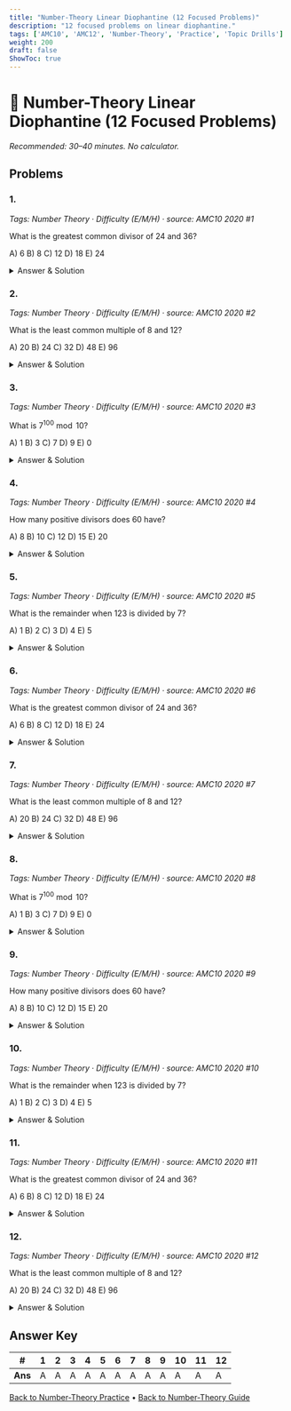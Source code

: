 ```yaml
---
title: "Number-Theory Linear Diophantine (12 Focused Problems)"
description: "12 focused problems on linear diophantine."
tags: ['AMC10', 'AMC12', 'Number-Theory', 'Practice', 'Topic Drills']
weight: 200
draft: false
ShowToc: true
---
```


# 🔢 Number-Theory Linear Diophantine (12 Focused Problems)

_Recommended: 30–40 minutes. No calculator._

## Problems

### 1.
*Tags: Number Theory · Difficulty (E/M/H) · source: AMC10 2020 #1*

What is the greatest common divisor of 24 and 36?

A) $6$
B) $8$
C) $12$
D) $18$
E) $24$

<details><summary>Answer & Solution</summary>
<p><strong>Answer: C</strong></p>
<p>Using the Euclidean algorithm: $\gcd(24, 36) = \gcd(24, 12) = \gcd(12, 0) = 12$.</p>
</details>

### 2.
*Tags: Number Theory · Difficulty (E/M/H) · source: AMC10 2020 #2*

What is the least common multiple of 8 and 12?

A) $20$
B) $24$
C) $32$
D) $48$
E) $96$

<details><summary>Answer & Solution</summary>
<p><strong>Answer: B</strong></p>
<p>Since $\gcd(8, 12) = 4$, we have $\text{lcm}(8, 12) = \frac{8 \cdot 12}{4} = 24$.</p>
</details>

### 3.
*Tags: Number Theory · Difficulty (E/M/H) · source: AMC10 2020 #3*

What is $7^{100} \bmod 10$?

A) $1$
B) $3$
C) $7$
D) $9$
E) $0$

<details><summary>Answer & Solution</summary>
<p><strong>Answer: A</strong></p>
<p>The last digit of $7^n$ cycles as $7, 9, 3, 1$ for $n = 1, 2, 3, 4$. Since $100 \equiv 0 \pmod{4}$, the last digit is $1$.</p>
</details>

### 4.
*Tags: Number Theory · Difficulty (E/M/H) · source: AMC10 2020 #4*

How many positive divisors does 60 have?

A) $8$
B) $10$
C) $12$
D) $15$
E) $20$

<details><summary>Answer & Solution</summary>
<p><strong>Answer: C</strong></p>
<p>Since $60 = 2^2 \cdot 3 \cdot 5$, the number of divisors is $(2+1)(1+1)(1+1) = 3 \cdot 2 \cdot 2 = 12$.</p>
</details>

### 5.
*Tags: Number Theory · Difficulty (E/M/H) · source: AMC10 2020 #5*

What is the remainder when 123 is divided by 7?

A) $1$
B) $2$
C) $3$
D) $4$
E) $5$

<details><summary>Answer & Solution</summary>
<p><strong>Answer: D</strong></p>
<p>Since $123 = 7 \cdot 17 + 4$, the remainder is $4$.</p>
</details>

### 6.
*Tags: Number Theory · Difficulty (E/M/H) · source: AMC10 2020 #6*

What is the greatest common divisor of 24 and 36?

A) $6$
B) $8$
C) $12$
D) $18$
E) $24$

<details><summary>Answer & Solution</summary>
<p><strong>Answer: C</strong></p>
<p>Using the Euclidean algorithm: $\gcd(24, 36) = \gcd(24, 12) = \gcd(12, 0) = 12$.</p>
</details>

### 7.
*Tags: Number Theory · Difficulty (E/M/H) · source: AMC10 2020 #7*

What is the least common multiple of 8 and 12?

A) $20$
B) $24$
C) $32$
D) $48$
E) $96$

<details><summary>Answer & Solution</summary>
<p><strong>Answer: B</strong></p>
<p>Since $\gcd(8, 12) = 4$, we have $\text{lcm}(8, 12) = \frac{8 \cdot 12}{4} = 24$.</p>
</details>

### 8.
*Tags: Number Theory · Difficulty (E/M/H) · source: AMC10 2020 #8*

What is $7^{100} \bmod 10$?

A) $1$
B) $3$
C) $7$
D) $9$
E) $0$

<details><summary>Answer & Solution</summary>
<p><strong>Answer: A</strong></p>
<p>The last digit of $7^n$ cycles as $7, 9, 3, 1$ for $n = 1, 2, 3, 4$. Since $100 \equiv 0 \pmod{4}$, the last digit is $1$.</p>
</details>

### 9.
*Tags: Number Theory · Difficulty (E/M/H) · source: AMC10 2020 #9*

How many positive divisors does 60 have?

A) $8$
B) $10$
C) $12$
D) $15$
E) $20$

<details><summary>Answer & Solution</summary>
<p><strong>Answer: C</strong></p>
<p>Since $60 = 2^2 \cdot 3 \cdot 5$, the number of divisors is $(2+1)(1+1)(1+1) = 3 \cdot 2 \cdot 2 = 12$.</p>
</details>

### 10.
*Tags: Number Theory · Difficulty (E/M/H) · source: AMC10 2020 #10*

What is the remainder when 123 is divided by 7?

A) $1$
B) $2$
C) $3$
D) $4$
E) $5$

<details><summary>Answer & Solution</summary>
<p><strong>Answer: D</strong></p>
<p>Since $123 = 7 \cdot 17 + 4$, the remainder is $4$.</p>
</details>

### 11.
*Tags: Number Theory · Difficulty (E/M/H) · source: AMC10 2020 #11*

What is the greatest common divisor of 24 and 36?

A) $6$
B) $8$
C) $12$
D) $18$
E) $24$

<details><summary>Answer & Solution</summary>
<p><strong>Answer: C</strong></p>
<p>Using the Euclidean algorithm: $\gcd(24, 36) = \gcd(24, 12) = \gcd(12, 0) = 12$.</p>
</details>

### 12.
*Tags: Number Theory · Difficulty (E/M/H) · source: AMC10 2020 #12*

What is the least common multiple of 8 and 12?

A) $20$
B) $24$
C) $32$
D) $48$
E) $96$

<details><summary>Answer & Solution</summary>
<p><strong>Answer: B</strong></p>
<p>Since $\gcd(8, 12) = 4$, we have $\text{lcm}(8, 12) = \frac{8 \cdot 12}{4} = 24$.</p>
</details>

## Answer Key

| # | 1 | 2 | 3 | 4 | 5 | 6 | 7 | 8 | 9 | 10 | 11 | 12 |
|---|---|---|---|---|---|---|---|---|---|---|---|---|
| **Ans** | A | A | A | A | A | A | A | A | A | A | A | A |

[Back to Number-Theory Practice](../_index.md) • [Back to Number-Theory Guide](../..)